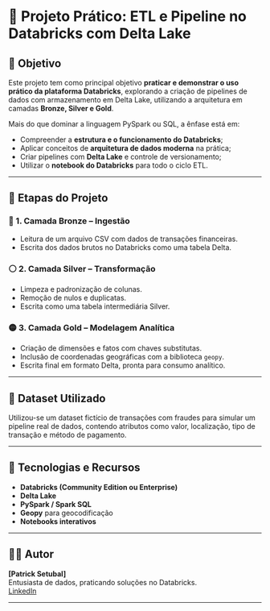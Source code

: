 # 🚀 Projeto Prático: ETL e Pipeline no Databricks com Delta Lake

## 🎯 Objetivo

Este projeto tem como principal objetivo **praticar e demonstrar o uso prático da plataforma Databricks**, explorando a criação de pipelines de dados com armazenamento em Delta Lake, utilizando a arquitetura em camadas **Bronze, Silver e Gold**.

Mais do que dominar a linguagem PySpark ou SQL, a ênfase está em:

- Compreender a **estrutura e o funcionamento do Databricks**;
- Aplicar conceitos de **arquitetura de dados moderna** na prática;
- Criar pipelines com **Delta Lake** e controle de versionamento;
- Utilizar o **notebook do Databricks** para todo o ciclo ETL.

---

## 🧱 Etapas do Projeto

### 🔹 1. Camada Bronze – Ingestão

- Leitura de um arquivo CSV com dados de transações financeiras.
- Escrita dos dados brutos no Databricks como uma tabela Delta.

### ⚪ 2. Camada Silver – Transformação

- Limpeza e padronização de colunas.
- Remoção de nulos e duplicatas.
- Escrita como uma tabela intermediária Silver.

### 🟡 3. Camada Gold – Modelagem Analítica

- Criação de dimensões e fatos com chaves substitutas.
- Inclusão de coordenadas geográficas com a biblioteca `geopy`.
- Escrita final em formato Delta, pronta para consumo analítico.

---

## 🧪 Dataset Utilizado

Utilizou-se um dataset fictício de transações com fraudes para simular um pipeline real de dados, contendo atributos como valor, localização, tipo de transação e método de pagamento.

---

## 🧰 Tecnologias e Recursos

- **Databricks (Community Edition ou Enterprise)**
- **Delta Lake**
- **PySpark / Spark SQL**
- **Geopy** para geocodificação
- **Notebooks interativos**

---

## 👨‍💻 Autor

**[Patrick Setubal]**  
Entusiasta de dados, praticando soluções no Databricks.  
[LinkedIn]([https://www.linkedin.com/](https://www.linkedin.com/in/patrick-setubal-2b502b115/))

---


